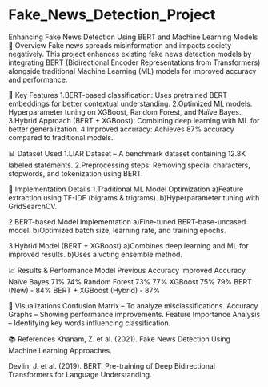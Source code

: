 # Fake_News_Detection_Project
Enhancing Fake News Detection Using BERT and Machine Learning Models
📌 Overview
Fake news spreads misinformation and impacts society negatively. This project enhances existing fake news detection models by integrating BERT (Bidirectional Encoder Representations from Transformers) alongside traditional Machine Learning (ML) models for improved accuracy and performance.

🚀 Key Features
1.BERT-based classification: Uses pretrained BERT embeddings for better contextual understanding.
2.Optimized ML models: Hyperparameter tuning on XGBoost, Random Forest, and Naïve Bayes.
3.Hybrid Approach (BERT + XGBoost): Combining deep learning with ML for better generalization.
4.Improved accuracy: Achieves 87% accuracy compared to traditional models.

📊 Dataset Used
1.LIAR Dataset – A benchmark dataset containing 12.8K labeled statements.
2.Preprocessing steps: Removing special characters, stopwords, and tokenization using BERT.

🔧 Implementation Details
1.Traditional ML Model Optimization
a)Feature extraction using TF-IDF (bigrams & trigrams).
b)Hyperparameter tuning with GridSearchCV.

2.BERT-based Model Implementation
a)Fine-tuned BERT-base-uncased model.
b)Optimized batch size, learning rate, and training epochs.

3.Hybrid Model (BERT + XGBoost)
a)Combines deep learning and ML for improved results.
b)Uses a voting ensemble method.

📈 Results & Performance
Model	Previous Accuracy	Improved Accuracy
Naïve Bayes	71%	74%
Random Forest	73%	77%
XGBoost	75%	79%
BERT (New)	-	84%
BERT + XGBoost (Hybrid)	-	87%

📌 Visualizations
Confusion Matrix – To analyze misclassifications.
Accuracy Graphs – Showing performance improvements.
Feature Importance Analysis – Identifying key words influencing classification.

📚 References
Khanam, Z. et al. (2021). Fake News Detection Using Machine Learning Approaches.

Devlin, J. et al. (2019). BERT: Pre-training of Deep Bidirectional Transformers for Language Understanding.


